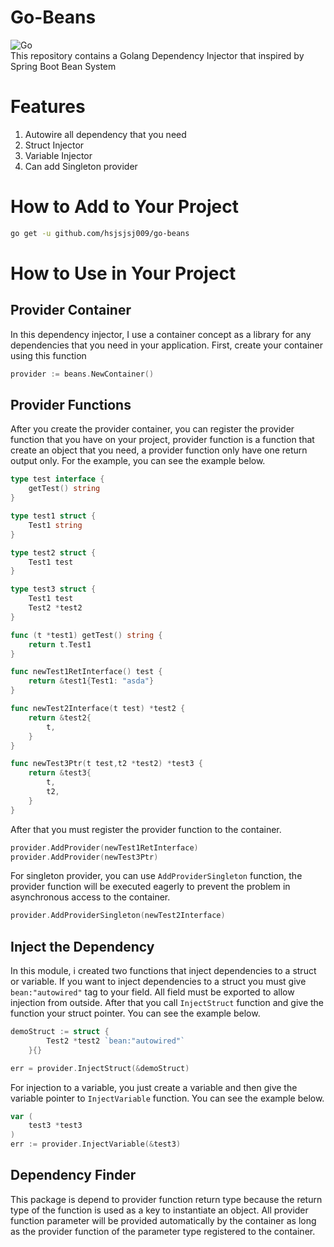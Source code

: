 # Go-Beans
![Go](https://github.com/hsjsjsj009/go-beans/workflows/Go/badge.svg)
<br>
This repository contains a Golang Dependency Injector that inspired by Spring Boot Bean System

# Features

1. Autowire all dependency that you need
2. Struct Injector
3. Variable Injector
4. Can add Singleton provider

# How to Add to Your Project

```bash
go get -u github.com/hsjsjsj009/go-beans
```

# How to Use in Your Project

## Provider Container

In this dependency injector, I use a container concept as a library for any dependencies that you need in your application. First, create your container using this function

```go
provider := beans.NewContainer()
```

## Provider Functions

After you create the provider container, you can register the provider function that you have on your project, provider function is a function that create an object that you need, a provider function only have one return output only. For the example, you can see the example below.

```go
type test interface {
	getTest() string
}

type test1 struct {
	Test1 string
}

type test2 struct {
	Test1 test
}

type test3 struct {
	Test1 test
	Test2 *test2
}

func (t *test1) getTest() string {
	return t.Test1
}

func newTest1RetInterface() test {
	return &test1{Test1: "asda"}
}

func newTest2Interface(t test) *test2 {
	return &test2{
		t,
	}
}

func newTest3Ptr(t test,t2 *test2) *test3 {
	return &test3{
		t,
		t2,
	}
}
```

After that you must register the provider function to the container.

```go
provider.AddProvider(newTest1RetInterface)
provider.AddProvider(newTest3Ptr)
```

For singleton provider, you can use `AddProviderSingleton` function, the provider function will be executed eagerly to prevent the problem in asynchronous access to the container.
```go
provider.AddProviderSingleton(newTest2Interface)
```


## Inject the Dependency

In this module, i created two functions that inject dependencies to a struct or variable. If you want to inject dependencies to a struct you must give `bean:"autowired"` tag to your field. All field must be exported to allow injection from outside. After that you call `InjectStruct` function and give the function your struct pointer. You can see the example below.

```go
demoStruct := struct {
		Test2 *test2 `bean:"autowired"`
	}{}

err = provider.InjectStruct(&demoStruct)
```

For injection to a variable, you just create a variable and then give the variable pointer to `InjectVariable` function. You can see the example below.

```go
var (
    test3 *test3
)
err := provider.InjectVariable(&test3)
```

## Dependency Finder

This package is depend to provider function return type because the return type of the function is used as a key to instantiate an object. All provider function parameter will be provided automatically by the container as long as the provider function of the parameter type registered to the container.



